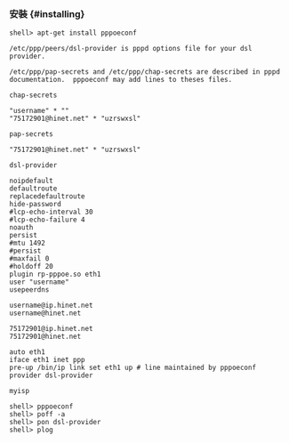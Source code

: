 ### 安裝 {#installing}

```console
shell> apt-get install pppoeconf
```

`/etc/ppp/peers/dsl-provider is pppd options file for your dsl provider.`

`/etc/ppp/pap-secrets and /etc/ppp/chap-secrets are described in pppd documentation.  pppoeconf may add lines to theses files.`

`chap-secrets`
```
"username" * ""
"75172901@hinet.net" * "uzrswxsl"
```

`pap-secrets`
```
"75172901@hinet.net" * "uzrswxsl"
```

`dsl-provider`
```
noipdefault
defaultroute
replacedefaultroute
hide-password
#lcp-echo-interval 30
#lcp-echo-failure 4
noauth
persist
#mtu 1492
#persist
#maxfail 0
#holdoff 20
plugin rp-pppoe.so eth1
user "username"
usepeerdns
```

```
username@ip.hinet.net
username@hinet.net

75172901@ip.hinet.net
75172901@hinet.net
```

```
auto eth1
iface eth1 inet ppp
pre-up /bin/ip link set eth1 up # line maintained by pppoeconf
provider dsl-provider
```

`myisp`

```console
shell> pppoeconf
shell> poff -a
shell> pon dsl-provider
shell> plog
```

